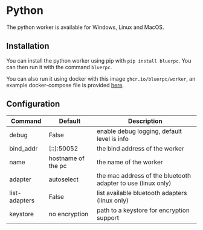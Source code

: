 # Python

The python worker is available for Windows, Linux and MacOS.

## Installation

You can install the python worker using pip with `pip install bluerpc`. You can then run it with the command `bluerpc`.

You can also run it using docker with this image `ghcr.io/bluerpc/worker`, an example docker-compose file is provided [here](https://github.com/BlueRPC/BlueRPC/blob/master/src/python/docker-compose.yml).

## Configuration

|Command|Default|Description|
|--|--|--|
|debug|False|enable debug logging, default level is info|
|bind_addr|[::]:50052|the bind address of the worker|
|name|hostname of the pc|the name of the worker|
|adapter|autoselect|the mac address of the bluetooth adapter to use (linux only)|
|list-adapters|False|list available bluetooth adapters (linux only)|
|keystore|no encryption|path to a keystore for encryption support|